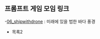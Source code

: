 ## 프롬프트 게임 모임 링크 

-[06_shipwithdrone](https://labs.google/fx/tools/whisk/share/4kbkukcqa0000) : 미래에 있을 법한 바다 풍경
- 목록2
